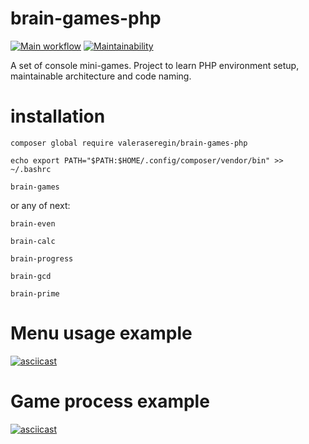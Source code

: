 # brain-games-php

[![Main workflow](https://github.com/valeriySeregin/brain-games-php/workflows/PHP%20CI/badge.svg)](https://github.com/valeriySeregin/brain-games-php/actions)
[![Maintainability](https://api.codeclimate.com/v1/badges/be4b96dc0fc8c38b2e6f/maintainability)](https://codeclimate.com/github/valeriySeregin/brain-games-php/maintainability)

A set of console mini-games. Project to learn PHP environment setup, maintainable architecture and code naming.

# installation
`composer global require valeraseregin/brain-games-php`

`echo export PATH="$PATH:$HOME/.config/composer/vendor/bin" >> ~/.bashrc`

`brain-games`

or any of next:

`brain-even`

`brain-calc`

`brain-progress`

`brain-gcd`

`brain-prime`

# Menu usage example
[![asciicast](https://asciinema.org/a/EMdKikrqGqf4BILBepZ42TgGs.svg)](https://asciinema.org/a/EMdKikrqGqf4BILBepZ42TgGs)

# Game process example
[![asciicast](https://asciinema.org/a/tGCq0IqiAIGTsOatiP67QdRzI.svg)](https://asciinema.org/a/tGCq0IqiAIGTsOatiP67QdRzI)